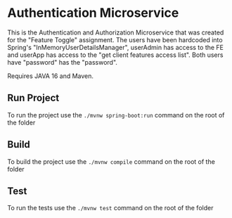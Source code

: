 # Authentication Microservice

This is the Authentication and Authorization Microservice that was created for the "Feature Toggle" assignment. The users have been hardcoded into Spring's "InMemoryUserDetailsManager", userAdmin has access to the FE and userApp has access to the "get client features access list". Both users have "password" has the "password".

Requires JAVA 16 and Maven.

## Run Project

To run the project use the `./mvnw spring-boot:run` command on the root of the folder

## Build
To build the project use the `./mvnw compile` command on the root of the folder

## Test
To run the tests use the `./mvnw test` command on the root of the folder
